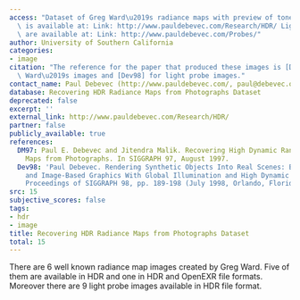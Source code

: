 ```yaml
---
access: "Dataset of Greg Ward\u2019s radiance maps with preview of tone mapped images\
  \ is available at: Link: http://www.pauldebevec.com/Research/HDR/ Light probe images\
  \ are available at: Link: http://www.pauldebevec.com/Probes/"
author: University of Southern California
categories:
- image
citation: "The reference for the paper that produced these images is [DM97] for Grag\
  \ Ward\u2019s images and [Dev98] for light probe images."
contact_name: Paul Debevec (http://www.pauldebevec.com/, paul@debevec.org)
database: Recovering HDR Radiance Maps from Photographs Dataset
deprecated: false
excerpt: ''
external_link: http://www.pauldebevec.com/Research/HDR/
partner: false
publicly_available: true
references:
  DM97: Paul E. Debevec and Jitendra Malik. Recovering High Dynamic Range Radiance
    Maps from Photographs. In SIGGRAPH 97, August 1997.
  Dev98: 'Paul Debevec. Rendering Synthetic Objects Into Real Scenes: Bridging Traditional
    and Image-Based Graphics With Global Illumination and High Dynamic Range Photography,
    Proceedings of SIGGRAPH 98, pp. 189-198 (July 1998, Orlando, Florida).'
src: 15
subjective_scores: false
tags:
- hdr
- image
title: Recovering HDR Radiance Maps from Photographs Dataset
total: 15
---
```


There are 6 well known radiance map images created by Greg Ward. Five of them are available in HDR and one in HDR and OpenEXR file formats. Moreover there are 9 light probe images available in HDR file format.
